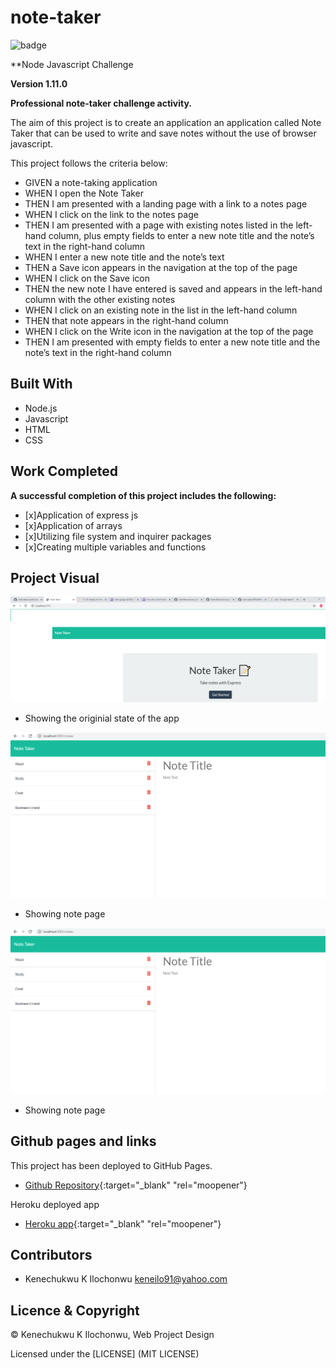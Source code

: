 # note-taker

![badge](https://img.shields.io/badge/License-mit-red.svg)

**Node Javascript Challenge

**Version 1.11.0**

**Professional note-taker challenge activity.**

The aim of this project is to create an application an application called Note Taker that can be used to write and save notes without the use of browser javascript.

This project follows the criteria below:

- GIVEN a note-taking application
- WHEN I open the Note Taker
- THEN I am presented with a landing page with a link to a notes page
- WHEN I click on the link to the notes page
- THEN I am presented with a page with existing notes listed in the left-hand column, plus empty fields to enter a new note title and the note’s text in the right-hand column
- WHEN I enter a new note title and the note’s text
- THEN a Save icon appears in the navigation at the top of the page
- WHEN I click on the Save icon
- THEN the new note I have entered is saved and appears in the left-hand column with the other existing notes
- WHEN I click on an existing note in the list in the left-hand column
- THEN that note appears in the right-hand column
- WHEN I click on the Write icon in the navigation at the top of the page
- THEN I am presented with empty fields to enter a new note title and the note’s text in the right-hand column


## Built With

- Node.js
- Javascript
- HTML
- CSS


## Work Completed

**A successful completion of this project includes the following:**
- [x]Application of express js
- [x]Application of arrays
- [x]Utilizing file system and inquirer packages
- [x]Creating multiple variables and functions



## Project Visual

![Project-Picture](./myimages/screenshot_1.png)
- Showing the originial state of the app

![Project-Picture](./myimages/screenshot_2.png)
- Showing note page

![Project-Picture](./public/assets/images/screenshot_3.png)
- Showing note page


## Github pages and links

This project has been deployed to GitHub Pages. 

- [Github Repository](https://github.com/kenesei91/note-taker){:target="_blank" "rel="moopener"}

Heroku deployed app

- [Heroku app](https://stark-gorge-42300.herokuapp.com/){:target="_blank" "rel="moopener"}


## Contributors

- Kenechukwu K Ilochonwu <keneilo91@yahoo.com>


## Licence & Copyright


© Kenechukwu K Ilochonwu, Web Project Design


Licensed under the [LICENSE] (MIT LICENSE)
